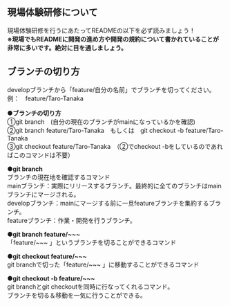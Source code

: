 ## 現場体験研修について
現場体験研修を行うにあたってREADMEの以下を必ず読みましょう！  
__※現場でもREADMEに開発の進め方や開発の規約について書かれていることが非常に多いです。絶対に目を通しましょう。__

## ブランチの切り方
developブランチから「feature/自分の名前」でブランチを切ってください。  
例：　feature/Taro-Tanaka

__●ブランチの切り方__  
①git branch　(自分の現在のブランチがmainになっているかを確認)  
②git branch feature/Taro-Tanaka　もしくは　git checkout -b feature/Taro-Tanaka  
③git checkout feature/Taro-Tanaka　（②でcheckout -bをしているのであればこのコマンドは不要）  

__●git branch__  
ブランチの現在地を確認するコマンド  
mainブランチ：実際にリリースするブランチ。最終的に全てのブランチはmainブランチにマージされる。  
developブランチ：mainにマージする前に一旦featureブランチを集約するブランチ。  
featureブランチ：作業・開発を行うブランチ。

__●git branch feature/~~~__  
「feature/~~~ 」というブランチを切ることができるコマンド  

__●git checkout feature/~~~__  
git branchで切った「feature/~~~ 」に移動することができるコマンド  

__●git checkout -b feature/~~~__  
git branchとgit checkoutを同時に行なってくれるコマンド。  
ブランチを切る＆移動を一気に行うことができる。  